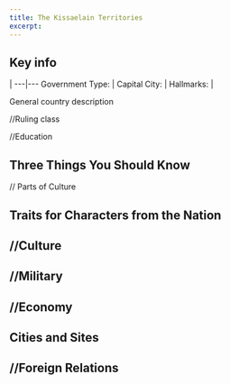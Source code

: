 ```yaml
---
title: The Kissaelain Territories
excerpt: 
---
```


## Key info

   | 
---|---
Government Type: | 
Capital City: | 
Hallmarks:  | 

General country description

//Ruling class

//Education

## Three Things You Should Know

// Parts of Culture

## Traits for Characters from the Nation

## //Culture

## //Military

## //Economy

## Cities and Sites

## //Foreign Relations